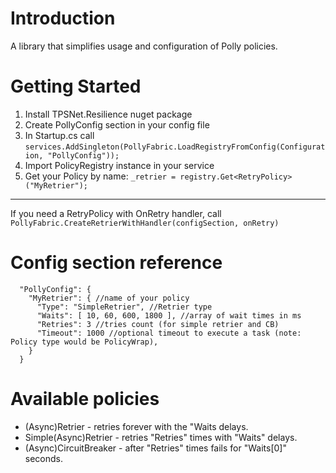 # Introduction 
A library that simplifies usage and configuration of Polly policies.

# Getting Started
1.	Install TPSNet.Resilience nuget package
2.	Create PollyConfig section in your config file
3.	In Startup.cs call `services.AddSingleton(PollyFabric.LoadRegistryFromConfig(Configuration, "PollyConfig"));`
4.	Import PolicyRegistry instance in your service
5.  Get your Policy by name: `_retrier = registry.Get<RetryPolicy>("MyRetrier");`
---
If you need a RetryPolicy with OnRetry handler, call `PollyFabric.CreateRetrierWithHandler(configSection, onRetry)`

# Config section reference
```
  "PollyConfig": {
    "MyRetrier": { //name of your policy
      "Type": "SimpleRetrier", //Retrier type
      "Waits": [ 10, 60, 600, 1800 ], //array of wait times in ms
      "Retries": 3 //tries count (for simple retrier and CB)
      "Timeout": 1000 //optional timeout to execute a task (note: Policy type would be PolicyWrap),
    }
  }
```

# Available policies
* (Async)Retrier - retries forever with the "Waits delays.
* Simple(Async)Retrier - retries "Retries" times with "Waits" delays.
* (Async)CircuitBreaker - after "Retries" times fails for "Waits[0]" seconds.